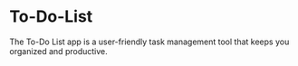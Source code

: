 # To-Do-List
The To-Do List app is a user-friendly task management tool that keeps you organized and productive.
